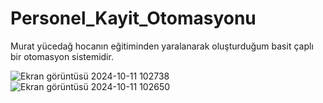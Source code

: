 # Personel_Kayit_Otomasyonu
Murat yücedağ hocanın eğitiminden yaralanarak oluşturduğum basit çaplı bir otomasyon sistemidir.

![Ekran görüntüsü 2024-10-11 102738](https://github.com/user-attachments/assets/7e0be0e3-7f99-4a22-9cce-6e2251b2034c)
![Ekran görüntüsü 2024-10-11 102650](https://github.com/user-attachments/assets/1773ca7e-3e8a-4d33-96d3-19efb40f371d)
